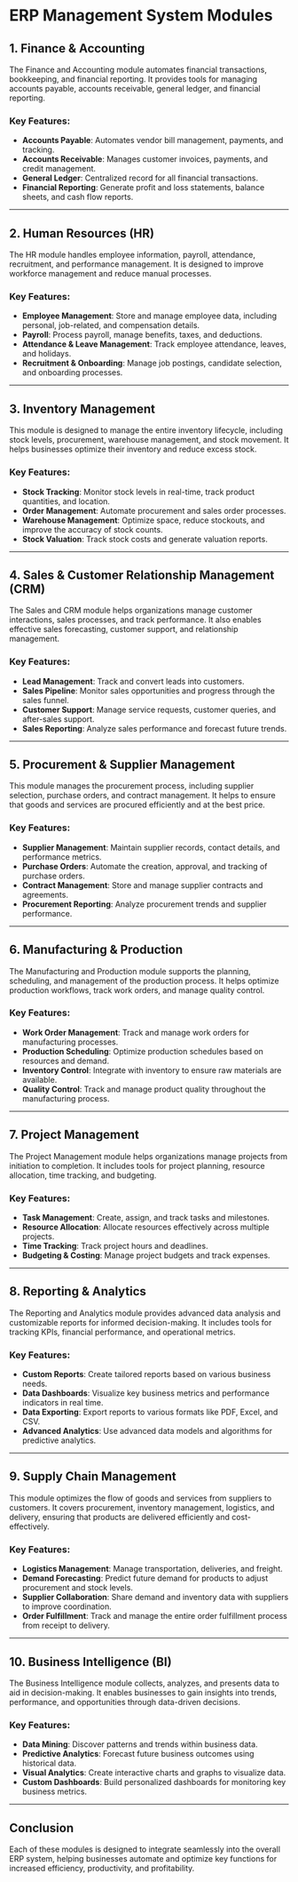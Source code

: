 # ERP Management System Modules

## 1. **Finance & Accounting**
The Finance and Accounting module automates financial transactions, bookkeeping, and financial reporting. It provides tools for managing accounts payable, accounts receivable, general ledger, and financial reporting.

### Key Features:
- **Accounts Payable**: Automates vendor bill management, payments, and tracking.
- **Accounts Receivable**: Manages customer invoices, payments, and credit management.
- **General Ledger**: Centralized record for all financial transactions.
- **Financial Reporting**: Generate profit and loss statements, balance sheets, and cash flow reports.
  
---

## 2. **Human Resources (HR)**
The HR module handles employee information, payroll, attendance, recruitment, and performance management. It is designed to improve workforce management and reduce manual processes.

### Key Features:
- **Employee Management**: Store and manage employee data, including personal, job-related, and compensation details.
- **Payroll**: Process payroll, manage benefits, taxes, and deductions.
- **Attendance & Leave Management**: Track employee attendance, leaves, and holidays.
- **Recruitment & Onboarding**: Manage job postings, candidate selection, and onboarding processes.

---

## 3. **Inventory Management**
This module is designed to manage the entire inventory lifecycle, including stock levels, procurement, warehouse management, and stock movement. It helps businesses optimize their inventory and reduce excess stock.

### Key Features:
- **Stock Tracking**: Monitor stock levels in real-time, track product quantities, and location.
- **Order Management**: Automate procurement and sales order processes.
- **Warehouse Management**: Optimize space, reduce stockouts, and improve the accuracy of stock counts.
- **Stock Valuation**: Track stock costs and generate valuation reports.

---

## 4. **Sales & Customer Relationship Management (CRM)**
The Sales and CRM module helps organizations manage customer interactions, sales processes, and track performance. It also enables effective sales forecasting, customer support, and relationship management.

### Key Features:
- **Lead Management**: Track and convert leads into customers.
- **Sales Pipeline**: Monitor sales opportunities and progress through the sales funnel.
- **Customer Support**: Manage service requests, customer queries, and after-sales support.
- **Sales Reporting**: Analyze sales performance and forecast future trends.

---

## 5. **Procurement & Supplier Management**
This module manages the procurement process, including supplier selection, purchase orders, and contract management. It helps to ensure that goods and services are procured efficiently and at the best price.

### Key Features:
- **Supplier Management**: Maintain supplier records, contact details, and performance metrics.
- **Purchase Orders**: Automate the creation, approval, and tracking of purchase orders.
- **Contract Management**: Store and manage supplier contracts and agreements.
- **Procurement Reporting**: Analyze procurement trends and supplier performance.

---

## 6. **Manufacturing & Production**
The Manufacturing and Production module supports the planning, scheduling, and management of the production process. It helps optimize production workflows, track work orders, and manage quality control.

### Key Features:
- **Work Order Management**: Track and manage work orders for manufacturing processes.
- **Production Scheduling**: Optimize production schedules based on resources and demand.
- **Inventory Control**: Integrate with inventory to ensure raw materials are available.
- **Quality Control**: Track and manage product quality throughout the manufacturing process.

---

## 7. **Project Management**
The Project Management module helps organizations manage projects from initiation to completion. It includes tools for project planning, resource allocation, time tracking, and budgeting.

### Key Features:
- **Task Management**: Create, assign, and track tasks and milestones.
- **Resource Allocation**: Allocate resources effectively across multiple projects.
- **Time Tracking**: Track project hours and deadlines.
- **Budgeting & Costing**: Manage project budgets and track expenses.

---

## 8. **Reporting & Analytics**
The Reporting and Analytics module provides advanced data analysis and customizable reports for informed decision-making. It includes tools for tracking KPIs, financial performance, and operational metrics.

### Key Features:
- **Custom Reports**: Create tailored reports based on various business needs.
- **Data Dashboards**: Visualize key business metrics and performance indicators in real time.
- **Data Exporting**: Export reports to various formats like PDF, Excel, and CSV.
- **Advanced Analytics**: Use advanced data models and algorithms for predictive analytics.

---

## 9. **Supply Chain Management**
This module optimizes the flow of goods and services from suppliers to customers. It covers procurement, inventory management, logistics, and delivery, ensuring that products are delivered efficiently and cost-effectively.

### Key Features:
- **Logistics Management**: Manage transportation, deliveries, and freight.
- **Demand Forecasting**: Predict future demand for products to adjust procurement and stock levels.
- **Supplier Collaboration**: Share demand and inventory data with suppliers to improve coordination.
- **Order Fulfillment**: Track and manage the entire order fulfillment process from receipt to delivery.

---

## 10. **Business Intelligence (BI)**
The Business Intelligence module collects, analyzes, and presents data to aid in decision-making. It enables businesses to gain insights into trends, performance, and opportunities through data-driven decisions.

### Key Features:
- **Data Mining**: Discover patterns and trends within business data.
- **Predictive Analytics**: Forecast future business outcomes using historical data.
- **Visual Analytics**: Create interactive charts and graphs to visualize data.
- **Custom Dashboards**: Build personalized dashboards for monitoring key business metrics.

---

## Conclusion
Each of these modules is designed to integrate seamlessly into the overall ERP system, helping businesses automate and optimize key functions for increased efficiency, productivity, and profitability.
